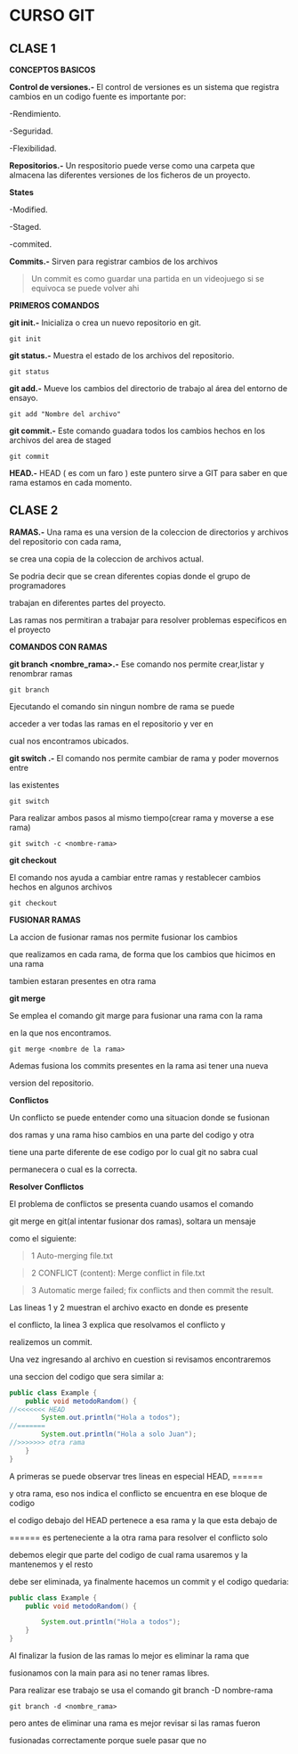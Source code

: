 # CURSO GIT
## CLASE 1  
**CONCEPTOS BASICOS**

**Control de versiones.-** El control de versiones es un sistema que registra cambios en un codigo fuente es importante por:

-Rendimiento.

-Seguridad.

-Flexibilidad.

**Repositorios.-**
Un respositorio puede verse como una carpeta que almacena las diferentes versiones de los ficheros de un proyecto.

**States**

-Modified.

-Staged.

-commited.

**Commits.-**
Sirven para registrar cambios de los archivos

>Un commit es como guardar una partida en un videojuego si se equivoca se puede volver ahi
 

**PRIMEROS COMANDOS**

**git init.-**
Inicializa o crea un nuevo repositorio en git.

`git init`

**git status.-**
Muestra el estado de los archivos del repositorio.

`git status`

**git add.-**
Mueve los cambios del directorio de trabajo al área del entorno de ensayo.

`git add "Nombre del archivo"`

**git commit.-**
Este comando guadara todos los cambios hechos en los archivos del area de staged

`git commit`

**HEAD.-**
HEAD ( es com un faro ) este puntero sirve a GIT para saber 
en que rama estamos en cada momento.
## CLASE 2
**RAMAS.-**
Una rama es una version de la coleccion de directorios y archivos del repositorio 
con cada rama, 

se crea una copia de la coleccion de archivos actual.

Se podria decir que se crean diferentes copias donde el grupo de programadores

trabajan en diferentes partes del proyecto.

Las ramas nos permitiran a trabajar para resolver problemas especificos 
en el proyecto

**COMANDOS CON RAMAS**

**git branch <nombre_rama>.-**
Ese comando nos permite crear,listar y renombrar ramas 

`git branch`

Ejecutando el comando sin ningun nombre de rama se puede

acceder a ver todas las ramas en el repositorio y ver en

cual nos encontramos ubicados.

**git switch <nombre-rama>.-**
El comando nos permite cambiar de rama y poder movernos entre 

las existentes

`git switch`

Para realizar ambos pasos al mismo tiempo(crear rama y moverse a ese rama)

`git switch -c <nombre-rama>`

**git checkout**

El comando nos ayuda a cambiar entre ramas y restablecer cambios hechos en algunos archivos

`git checkout`

**FUSIONAR RAMAS**

La accion de fusionar ramas nos permite fusionar los cambios 

que realizamos en cada rama, de forma que los cambios que hicimos en una rama 

tambien estaran presentes en otra rama

**git merge**

Se emplea el comando git marge para fusionar una rama con la rama 

en la que nos encontramos.

`git merge <nombre de la rama>`

Ademas fusiona los commits presentes en la rama asi tener una nueva 

version del repositorio.

**Conflictos**

Un conflicto se puede entender como una situacion donde se fusionan

dos ramas y una rama hiso cambios en una parte del codigo y otra 

tiene una parte diferente de ese codigo por lo cual git no sabra cual

permanecera o cual es la correcta.

**Resolver Conflictos**

El problema de conflictos se presenta cuando usamos el comando 

git merge en git(al intentar fusionar dos ramas), soltara un mensaje

como el siguiente:

>1 Auto-merging file.txt

>2 CONFLICT (content): Merge conflict in file.txt

>3 Automatic merge failed; fix conflicts and then commit the result.

Las lineas 1 y 2 muestran el archivo exacto en donde es presente

el conflicto, la linea 3 explica que resolvamos el conflicto y 

realizemos un commit.

Una vez ingresando al archivo en cuestion si revisamos encontraremos

una seccion del codigo que sera similar a:

```java
public class Example {
    public void metodoRandom() {
//<<<<<<< HEAD
        System.out.println("Hola a todos");
//=======
        System.out.println("Hola a solo Juan");
//>>>>>>> otra rama
    }
}
```
A primeras se puede observar tres lineas en especial HEAD, ======

y otra rama, eso nos indica el conflicto se encuentra en ese bloque de codigo

el codigo debajo del HEAD pertenece a esa rama y la que esta debajo de 

====== es perteneciente a la otra rama para resolver el conflicto solo

debemos elegir que parte del codigo de cual rama usaremos y la mantenemos y el resto

debe ser eliminada, ya finalmente hacemos un commit y el codigo quedaria:

```java
public class Example {
    public void metodoRandom() {

        System.out.println("Hola a todos");
    }
}
```

Al finalizar la fusion de las ramas lo mejor es eliminar la rama que 

fusionamos con la main para asi no tener ramas libres.

Para realizar ese trabajo se usa el comando git branch -D nombre-rama

`git branch -d <nombre_rama>`

pero antes de eliminar una rama es mejor revisar si las ramas fueron 

fusionadas correctamente porque suele pasar que no 